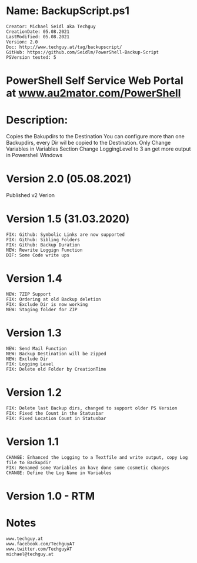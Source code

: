 # Name: BackupScript.ps1
    Creator: Michael Seidl aka Techguy
    CreationDate: 05.08.2021 
    LastModified: 05.08.2021 
    Version: 2.0
    Doc: http://www.techguy.at/tag/backupscript/
    GitHub: https://github.com/Seidlm/PowerShell-Backup-Script
    PSVersion tested: 5


# PowerShell Self Service Web Portal at www.au2mator.com/PowerShell


# Description: 
Copies the Bakupdirs to the Destination
You can configure more than one Backupdirs, every Dir
wil be copied to the Destination. 
Only Change Variables in Variables Section
Change LoggingLevel to 3 an get more output in Powershell Windows
 
# Version 2.0 (05.08.2021)
Published v2 Verion

# Version 1.5 (31.03.2020)
    FIX: Github: Symbolic Links are now supported
    FIX: Github: Sibling Folders
    FIX: Github: Backup Duration
    NEW: Rewrite Loggign Function
    DIF: Some Code write ups
# Version 1.4
    NEW: 7ZIP Support
    FIX: Ordering at old Backup deletion
    FIX: Exclude Dir is now working
    NEW: Staging folder for ZIP
# Version 1.3
    NEW: Send Mail Function
    NEW: Backup Destination will be zipped
    NEW: Exclude Dir
    FIX: Logging Level
    FIX: Delete old Folder by CreationTime

# Version 1.2
    FIX: Delete last Backup dirs, changed to support older PS Version
    FIX: Fixed the Count in the Statusbar
    FIX: Fixed Location Count in Statusbar

# Version 1.1 
    CHANGE: Enhanced the Logging to a Textfile and write output, copy Log file to Backupdir
    FIX: Renamed some Variables an have done some cosmetic changes
    CHANGE: Define the Log Name in Variables

# Version 1.0 - RTM

# Notes
    www.techguy.at
    www.facebook.com/TechguyAT
    www.twitter.com/TechguyAT
    michael@techguy.at
